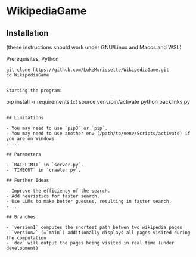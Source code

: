 # WikipediaGame


## Installation

(these instructions should work under GNU/Linux and Macos and WSL)

Prerequisites: Python

```
git clone https://github.com/LukeMorissette/WikipediaGame.git
cd WikipediaGame


Starting the program:

```
pip install -r requirements.txt
source venv/bin/activate
python backlinks.py

```

## Limitations

- You may need to use `pip3` or `pip`.
- You may need to use another env (/path/to/venv/Scripts/activate) if you are on Windows 
- ...

## Parameters

- `RATELIMIT` in `server.py`.
- `TIMEOUT` in `crawler.py`.

## Further Ideas

- Improve the efficiency of the search.
- Add heuristics for faster search.
- Use LLMs to make better guesses, resulting in faster search.
- ...

## Branches

- `version1` computes the shortest path betwen two wikipedia pages
- `version2` (=`main`) additionally displays all pages visited during the computation
- `dev` will output the pages being visited in real time (under development)
